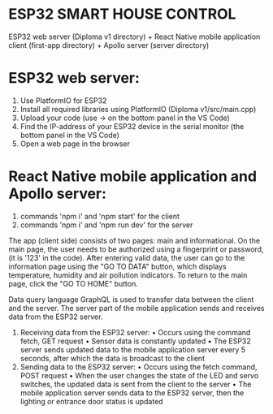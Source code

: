 # ESP32 SMART HOUSE CONTROL

ESP32 web server (Diploma v1 directory) + React Native mobile application client (first-app directory) + Apollo server (server directory)

# ESP32 web server:
1. Use PlatformIO for ESP32
2. Install all required libraries using PlatformIO (Diploma v1/src/main.cpp)
3. Upload your code (use -> on the bottom panel in the VS Code)
4. Find the IP-address of your ESP32 device in the serial monitor (the bottom panel in the VS Code) 
5. Open a web page in the browser

# React Native mobile application and Apollo server:
1. commands 'npm i' and 'npm start' for the client
2. commands 'npm i' and 'npm run dev' for the server

The app (client side) consists of two pages: main and informational. 
On the main page, the user needs to be authorized using a fingerprint or password, (it is '123' in the code). 
After entering valid data, the user can go to the information page using the "GO TO DATA" button, 
which displays temperature, humidity and air pollution indicators. 
To return to the main page, click the "GO TO HOME" button.

Data query language GraphQL is used to transfer data between the client and the server. 
The server part of the mobile application sends and receives data from the ESP32 server.

1. Receiving data from the ESP32 server:
  • Occurs using the command fetch, GET request
  • Sensor data is constantly updated
  • The ESP32 server sends updated data to the mobile application server every 5 seconds, after which the data is broadcast to the client
2. Sending data to the ESP32 server:
  • Occurs using the fetch command, POST request
  • When the user changes the state of the LED and servo switches, the updated data is sent from the client to the server
  • The mobile application server sends data to the ESP32 server, then the lighting or entrance door status is updated
